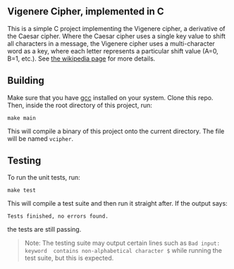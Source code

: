 ## Vigenere Cipher, implemented in C

This is a simple C project implementing the Vigenere cipher, a derivative of
the Caesar cipher. Where the Caesar cipher uses a single key value to shift all
characters in a message, the Vigenere cipher uses a multi-character word as a
key, where each letter represents a particular shift value (A=0, B=1, etc.).
See [the wikipedia page](https://en.wikipedia.org/wiki/Vigen%C3%A8re_cipher)
for more details.

## Building

Make sure that you have [gcc](https://en.wikipedia.org/wiki/GNU_Compiler_Collection)
installed on your system. Clone this repo. Then, inside the root directory of
this project, run:

    make main

This will compile a binary of this project onto the current directory. The file
will be named `vcipher`.

## Testing

To run the unit tests, run:

    make test

This will compile a test suite and then run it straight after. If the output
says:

    Tests finished, no errors found.

the tests are still passing.

> Note: The testing suite may output certain lines such as `Bad input: keyword 
> contains non-alphabetical character $` while running the test suite, but this
> is expected.